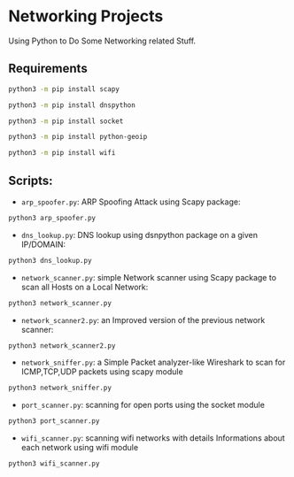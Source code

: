 # Networking Projects

Using Python to Do Some Networking related Stuff.

## Requirements
```bash
python3 -m pip install scapy
```
```bash
python3 -m pip install dnspython
```
```bash
python3 -m pip install socket
```
```bash
python3 -m pip install python-geoip
```
```bash
python3 -m pip install wifi
```

## Scripts:
- `arp_spoofer.py`: ARP Spoofing Attack using Scapy package:
```bash
python3 arp_spoofer.py
```
- `dns_lookup.py`: DNS lookup using dsnpython package on a given IP/DOMAIN:
```bash
python3 dns_lookup.py
```
- `network_scanner.py`: simple Network scanner using Scapy package to scan all Hosts on a Local Network:
```bash
python3 network_scanner.py
```
- `network_scanner2.py`: an Improved version of the previous network scanner:
```bash
python3 network_scanner2.py
```
- `network_sniffer.py`: a Simple Packet analyzer-like Wireshark to scan for ICMP,TCP,UDP packets using scapy module
```bash
python3 network_sniffer.py
```
- `port_scanner.py`: scanning for open ports using the socket module
```bash
python3 port_scanner.py
```
- `wifi_scanner.py`: scanning wifi networks with details Informations about each network using wifi module
```bash
python3 wifi_scanner.py
```
